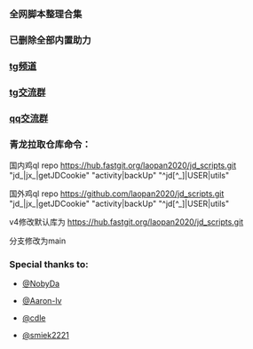 ### 全网脚本整理合集
### 已删除全部内置助力

### [tg频道](https://t.me/yuannian1112)

### [tg交流群](https://t.me/yuannian1111)

### [qq交流群](https://jq.qq.com/?_wv=1027&k=PoJc3Nia)

### 青龙拉取仓库命令：

国内鸡ql repo  https://hub.fastgit.org/laopan2020/jd_scripts.git  "jd_|jx_|getJDCookie" "activity|backUp" "^jd[^_]|USER|utils"

国外鸡ql repo  https://github.com/laopan2020/jd_scripts.git  "jd_|jx_|getJDCookie" "activity|backUp" "^jd[^_]|USER|utils"

v4修改默认库为 https://hub.fastgit.org/laopan2020/jd_scripts.git

分支修改为main

### Special thanks to:


* [@NobyDa](https://github.com/NobyDa)

* [@Aaron-lv](https://github.com/Aaron-lv)

* [@cdle](https://github.com/cdle)

* [@smiek2221](https://github.com/smiek2221)
